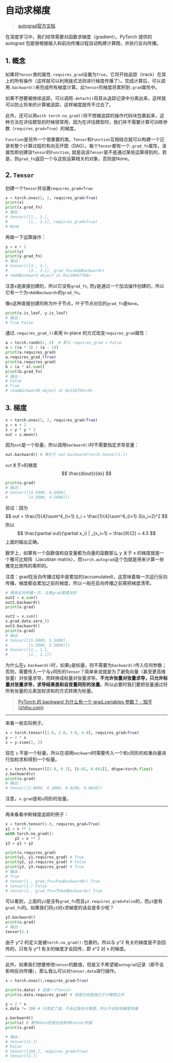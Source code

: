 # 自动求梯度

> [autograd官方文档](https://pytorch.org/docs/stable/autograd.html)

在深度学习中，我们经常需要对函数求梯度（gradient）。PyTorch 提供的 autograd 包能够根据输入和前向传播过程自动构建计算图，并执行反向传播。

## 1. 概念

如果将`Tensor`类的属性`.requires_grad`设置为`True`，它将开始追踪（track）在其上的所有操作（这样就可以利用链式法则进行梯度传播了）。完成计算后，可以调用`.backward()`来完成所有梯度计算。此`Tensor`的梯度将累积到`.grad`属性中。

如果不想要被继续追踪，可以调用`.detach()`将其从追踪记录中分离出来，这样就可以防止将来的计算被追踪，这样梯度就传不过去了。

此外，还可以用`with torch.no_grad()`将不想被追踪的操作代码块包裹起来，这种方法在评估模型的时候很常用，因为在评估模型时，我们并不需要计算可训练参数（`requires_grad=True`）的梯度。

`Function`是另外一个很重要的类。`Tensor`和`Function`互相结合就可以构建一个记录有整个计算过程的有向无环图（DAG）。每个`Tensor`都有一个`.grad_fn`属性，该属性即创建该`Tensor`的`Function`, 就是说该`Tensor`是不是通过某些运算得到的，若是，则`grad_fn`返回一个与这些运算相关的对象，否则是None。

## 2. `Tensor`

创建一个`Tensor`并设置`requires_grad=True`:

```python
x = torch.ones(2, 2, requires_grad=True)
print(x)
print(x.grad_fn)
# 输出：
# tensor([[1., 1.],
#         [1., 1.]], requires_grad=True)
# None
```

再做一下运算操作：

```python
y = x + 2
print(y)
print(y.grad_fn)
# 输出：
# tensor([[3., 3.],
#         [3., 3.]], grad_fn=<AddBackward>)
# <AddBackward object at 0x1100477b8>
```

注意x是直接创建的，所以它没有`grad_fn`, 而y是通过一个加法操作创建的，所以它有一个为`<AddBackward>`的`grad_fn`。

像x这种直接创建的称为叶子节点，叶子节点对应的`grad_fn`是`None`。

```python
print(x.is_leaf, y.is_leaf)
# 输出：
# True False
```

通过`.requires_grad_()`来用 in-place 的方式改变`requires_grad`属性：

```python
a = torch.randn(2, 2)  # 默认 requires_grad = False
a = ((a * 3) / (a - 1))
print(a.requires_grad)
a.requires_grad_(True)
print(a.requires_grad)
b = (a * a).sum()
print(b.grad_fn)
# 输出：
# False
# True
# <SumBackward0 object at 0x118f50cc0>
```

## 3. 梯度

```python
x = torch.ones(2, 2, requires_grad=True)
y = x + 2
z = y * y * 3
out = z.mean()
```

因为`out`是一个标量，所以调用`backward()`时不需要指定求导变量：

```python
out.backward() # 等价于 out.backward(torch.tensor(1.))
```

`out`关于`x`的梯度
$$
\frac{d(out)}{dx}
$$

```python
print(x.grad)
# 输出：
# tensor([[4.5000, 4.5000],
#         [4.5000, 4.5000]])
```

验证：因为
$$
out = \frac{1}{4}\sum^4_{i=1} z_i = \frac{1}{4}\sum^4_{i=1} 3(x_i+2)^2
$$
所以
$$
\frac{\partial out}{\partial x_i} | _{x_i=1} = \frac{9}{2} = 4.5
$$
上面的输出正确。

数学上，如果有一个函数值和自变量都为向量的函数那么 y 关于 x 的梯度就是一个雅可比矩阵（Jacobian matrix），而`torch.autograd`这个包就是用来计算一些雅克比矩阵的乘积的。

注意：grad在反向传播过程中是累加的(accumulated)，这意味着每一次运行反向传播，梯度都会累加之前的梯度，所以一般在反向传播之前需把梯度清零。

```python
# 再来反向传播一次，注意grad是累加的
out2 = x.sum()
out2.backward()
print(x.grad)

out3 = x.sum()
x.grad.data.zero_()
out3.backward()
print(x.grad)
# 输出
# tensor([[5.5000, 5.5000],
#         [5.5000, 5.5000]])
# tensor([[1., 1.],
#         [1., 1.]])
```

为什么在`y.backward()`时，如果`y`是标量，则不需要为`backward()`传入任何参数；否则，需要传入一个与`y`同形的`Tensor`？简单来说就是为了避免向量（甚至更高维张量）对张量求导，而转换成标量对张量求导。**不允许张量对张量求导，只允许标量对张量求导，求导结果是和自变量同形的张量**。所以必要时我们要把张量通过将所有张量的元素加权求和的方式转换为标量。

> [PyTorch 的 backward 为什么有一个 grad_variables 参数？ - 知乎 (zhihu.com)](https://zhuanlan.zhihu.com/p/29923090)

---

来看一些实际例子。

```python
x = torch.tensor([1.0, 2.0, 3.0, 4.0], requires_grad=True)
y = 2 * x
z = y.view(2, 2)
```

现在 `z` 不是一个标量，所以在调用`backward`时需要传入一个和`z`同形的权重向量进行加权求和得到一个标量。

```python
v = torch.tensor([[1.0, 0.1], [0.01, 0.001]], dtype=torch.float)
z.backward(v)
print(x.grad)
# 输出：
# tensor([2.0000, 0.2000, 0.0200, 0.0020])
```

注意，`x.grad`是和`x`同形的张量。

---

再来看看中断梯度追踪的例子：

```python
x = torch.tensor(1.0, requires_grad=True)
y1 = x ** 2
with torch.no_grad():
    y2 = x ** 3
y3 = y1 + y2

print(x.requires_grad)
print(y1, y1.requires_grad) # True
print(y2, y2.requires_grad) # False
print(y3, y3.requires_grad) # True
# 输出：
# True
# tensor(1., grad_fn=<PowBackward0>) True
# tensor(1.) False
# tensor(2., grad_fn=<ThAddBackward>) True
```

可以看到，上面的`y2`是没有`grad_fn`而且`y2.requires_grad=False`的，而`y3`是有`grad_fn`的。如果我们将`y3`对`x`求梯度的话会是多少呢？

```python
y3.backward()
print(x.grad)
# 输出：
tensor(2.)
```

由于 y^2 的定义是被`torch.no_grad():`包裹的，所以与 y^2 有关的梯度是不会回传的，只有与 y^1 有关的梯度才会回传，即 x^2 对 x 的梯度。

---

此外，如果我们想要修改`tensor`的数值，但是又不希望被`autograd`记录（即不会影响反向传播），那么我么可以对`tensor.data`进行操作。

```python
x = torch.ones(1,requires_grad=True)

print(x.data) # 还是一个tensor
print(x.data.requires_grad) # 但是已经是独立于计算图之外

y = 2 * x
x.data *= 100 # 只改变了值，不会记录在计算图，所以不会影响梯度传播

y.backward()
print(x) # 更改data的值也会影响tensor的值
print(x.grad)

# 输出：
# tensor([1.])
# False
# tensor([100.], requires_grad=True)
# tensor([2.])
```
